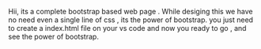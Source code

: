 Hii, its a complete bootstrap based web page . While desiging this we have no need even a single line of css , its the power of bootstrap.
you just need to create a index.html file on your vs code and now you ready to go , and see the power of bootstrap.
